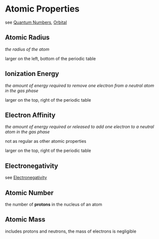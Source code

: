 # Atomic Properties

see [Quantum Numbers](Quantum%20Numbers%20d974cb98a52245e7b212aa7996ad502b.md), [Orbital](Orbital%2074492c814a0b487a8cda5b10fff8be03.md)

## Atomic Radius

*the radius of the atom*

larger on the left, bottom of the periodic table

## Ionization Energy

*the amount of energy required to remove one electron from a neutral atom in the gas phase*

larger on the top, right of the periodic table

## Electron Affinity

*the amount of energy required or released to add one electron to a neutral atom in the gas phase*

not as regular as other atomic properties

larger on the top, right of the periodic table

## Electronegativity

see [Electronegativity](Electronegativity%20153347b799c64c06a1f86bb22efbe236.md)

## Atomic Number

the number of **protons** in the nucleus of an atom

## Atomic Mass

includes protons and neutrons, the mass of electrons is negligible